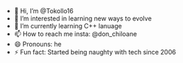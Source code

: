 - 👋 Hi, I’m @Tokollo16
- 👀 I’m interested in learning new ways to evolve
- 🌱 I’m currently learning C++ lanuage
- 📫 How to reach me insta: @don_chiloane
- 😄 Pronouns: he
- ⚡ Fun fact: Started being naughty with tech since 2006

<!---
Tokollo16/Tokollo16 is a ✨ special ✨ repository because its `README.md` (this file) appears on your GitHub profile.
You can click the Preview link to take a look at your changes.
--->
